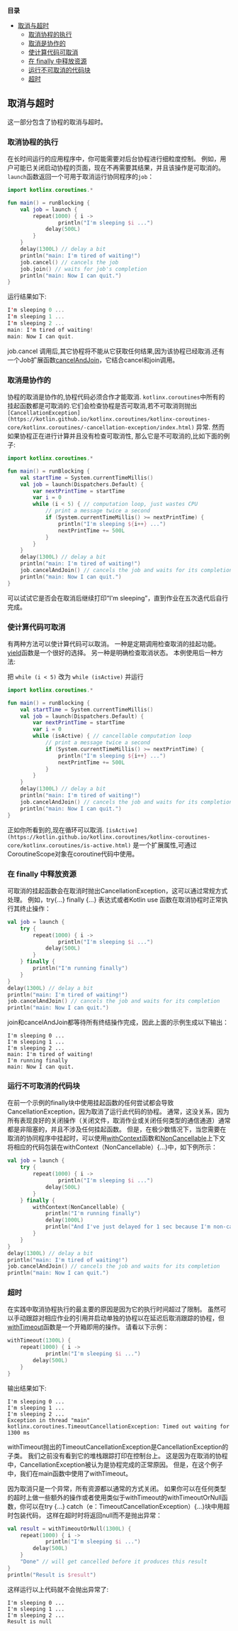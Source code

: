 **目录**

<!--- TOC -->

* [取消与超时](#取消与超时)
  * [取消协程的执行](#取消协程的执行)
  * [取消是协作的](#取消是协作的)
  * [使计算代码可取消](#使计算代码可取消)
  * [在 finally 中释放资源](#在-finally-中释放资源)
  * [运行不可取消的代码块](#运行不可取消的代码块)
  * [超时](#超时)

<!--- END_TOC -->

## 取消与超时

这一部分包含了协程的取消与超时。

### 取消协程的执行

在长时间运行的应用程序中，你可能需要对后台协程进行细粒度控制。 例如，用户可能已关闭启动协程的页面，现在不再需要其结果，并且该操作是可取消的。 `launch`函数返回一个可用于取消运行协同程序的`job`：

```kotlin
import kotlinx.coroutines.*

fun main() = runBlocking {
    val job = launch {
        repeat(1000) { i ->
                println("I'm sleeping $i ...")
            delay(500L)
        }
    }
    delay(1300L) // delay a bit
    println("main: I'm tired of waiting!")
    job.cancel() // cancels the job
    job.join() // waits for job's completion 
    println("main: Now I can quit.")    
}
```

运行结果如下:

```kotlin
I'm sleeping 0 ...
I'm sleeping 1 ...
I'm sleeping 2 ...
main: I'm tired of waiting!
main: Now I can quit.
```

job.cancel 调用后,其它协程将不能从它获取任何结果,因为该协程已经取消.还有一个Job扩展函数[cancelAndJoin](https://kotlin.github.io/kotlinx.coroutines/kotlinx-coroutines-core/kotlinx.coroutines/cancel-and-join.html)，它结合cancel和join调用。

### 取消是协作的

协程的取消是协作的,协程代码必须合作才能取消. `kotlinx.coroutines`中所有的挂起函数都是可取消的.它们会检查协程是否可取消,若不可取消则抛出 `[CancellationException](https://kotlin.github.io/kotlinx.coroutines/kotlinx-coroutines-core/kotlinx.coroutines/-cancellation-exception/index.html)` 异常. 然而如果协程正在进行计算并且没有检查可取消性, 那么它是不可取消的,比如下面的例子:

```kotlin
import kotlinx.coroutines.*

fun main() = runBlocking {
    val startTime = System.currentTimeMillis()
    val job = launch(Dispatchers.Default) {
        var nextPrintTime = startTime
        var i = 0
        while (i < 5) { // computation loop, just wastes CPU
            // print a message twice a second
            if (System.currentTimeMillis() >= nextPrintTime) {
                println("I'm sleeping ${i++} ...")
                nextPrintTime += 500L
            }
        }
    }
    delay(1300L) // delay a bit
    println("main: I'm tired of waiting!")
    job.cancelAndJoin() // cancels the job and waits for its completion
    println("main: Now I can quit.")    
}
```

可以试试它是否会在取消后继续打印“I'm sleeping”，直到作业在五次迭代后自行完成。

### 使计算代码可取消 

有两种方法可以使计算代码可以取消。 一种是定期调用检查取消的挂起功能。 [yield](https://kotlin.github.io/kotlinx.coroutines/kotlinx-coroutines-core/kotlinx.coroutines/yield.html)函数是一个很好的选择。 另一种是明确检查取消状态。 本例使用后一种方法:

把 `while (i < 5)` 改为 `while (isActive)` 并运行

```kotlin
import kotlinx.coroutines.*

fun main() = runBlocking {
    val startTime = System.currentTimeMillis()
    val job = launch(Dispatchers.Default) {
        var nextPrintTime = startTime
        var i = 0
        while (isActive) { // cancellable computation loop
            // print a message twice a second
            if (System.currentTimeMillis() >= nextPrintTime) {
                println("I'm sleeping ${i++} ...")
                nextPrintTime += 500L
            }
        }
    }
    delay(1300L) // delay a bit
    println("main: I'm tired of waiting!")
    job.cancelAndJoin() // cancels the job and waits for its completion
    println("main: Now I can quit.")    
}
```

正如你所看到的,现在循环可以取消. `[isActive](https://kotlin.github.io/kotlinx.coroutines/kotlinx-coroutines-core/kotlinx.coroutines/is-active.html)` 是一个扩展属性,可通过CoroutineScope对象在coroutine代码中使用。

### 在 finally 中释放资源

可取消的挂起函数会在取消时抛出CancellationException，这可以通过常规方式处理。 例如，try{...} finally {...} 表达式或者Kotlin use 函数在取消协程时正常执行其终止操作：

```kotlin
val job = launch {
    try {
        repeat(1000) { i ->
                println("I'm sleeping $i ...")
            delay(500L)
        }
    } finally {
        println("I'm running finally")
    }
}
delay(1300L) // delay a bit
println("main: I'm tired of waiting!")
job.cancelAndJoin() // cancels the job and waits for its completion
println("main: Now I can quit.")
```

join和cancelAndJoin都等待所有终结操作完成，因此上面的示例生成以下输出：

```
I'm sleeping 0 ...
I'm sleeping 1 ...
I'm sleeping 2 ...
main: I'm tired of waiting!
I'm running finally
main: Now I can quit.
```

### 运行不可取消的代码块

在前一个示例的finally块中使用挂起函数的任何尝试都会导致CancellationException，因为取消了运行此代码的协程。 通常，这没关系，因为所有表现良好的关闭操作（关闭文件，取消作业或关闭任何类型的通信通道）通常都是非阻塞的，并且不涉及任何挂起函数。 但是，在极少数情况下，当您需要在取消的协同程序中挂起时，可以使用[withContext](https://kotlin.github.io/kotlinx.coroutines/kotlinx-coroutines-core/kotlinx.coroutines/with-context.html)函数和[NonCancellable](https://kotlin.github.io/kotlinx.coroutines/kotlinx-coroutines-core/kotlinx.coroutines/-non-cancellable.html)上下文将相应的代码包装在withContext（NonCancellable）{...}中，如下例所示：

```kotlin
val job = launch {
    try {
        repeat(1000) { i ->
                println("I'm sleeping $i ...")
            delay(500L)
        }
    } finally {
        withContext(NonCancellable) {
            println("I'm running finally")
            delay(1000L)
            println("And I've just delayed for 1 sec because I'm non-cancellable")
        }
    }
}
delay(1300L) // delay a bit
println("main: I'm tired of waiting!")
job.cancelAndJoin() // cancels the job and waits for its completion
println("main: Now I can quit.")
```

### 超时

在实践中取消协程执行的最主要的原因是因为它的执行时间超过了限制。 虽然可以手动跟踪对相应作业的引用并启动单独的协程以在延迟后取消跟踪的协程，但[withTimeout](https://kotlin.github.io/kotlinx.coroutines/kotlinx-coroutines-core/kotlinx.coroutines/with-timeout.html)函数是一个开箱即用的操作。 请看以下示例：

```kotlin
withTimeout(1300L) {
    repeat(1000) { i ->
            println("I'm sleeping $i ...")
        delay(500L)
    }
}
```

输出结果如下:

```
I'm sleeping 0 ...
I'm sleeping 1 ...
I'm sleeping 2 ...
Exception in thread "main" kotlinx.coroutines.TimeoutCancellationException: Timed out waiting for 1300 ms
```

withTimeout抛出的TimeoutCancellationException是CancellationException的子类。 我们之前没有看到它的堆栈跟踪打印在控制台上。 这是因为在取消的协程中，CancellationException被认为是协程完成的正常原因。 但是，在这个例子中，我们在main函数中使用了withTimeout。

因为取消只是一个异常，所有资源都以通常的方式关闭。 如果你可以在任何类型的超时上做一些额外的操作或者使用类似于withTimeout的withTimeoutOrNull函数，你可以在try {...} catch（e：TimeoutCancellationException）{...}块中用超时包装代码， 这样在超时时将返回null而不是抛出异常：


```kotlin
val result = withTimeoutOrNull(1300L) {
    repeat(1000) { i ->
            println("I'm sleeping $i ...")
        delay(500L)
    }
    "Done" // will get cancelled before it produces this result
}
println("Result is $result")
```

这样运行以上代码就不会抛出异常了:

```
I'm sleeping 0 ...
I'm sleeping 1 ...
I'm sleeping 2 ...
Result is null
```